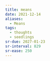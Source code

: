 ```yaml
---
title: means
date: 2021-12-14
aliases:
  - Means
tags:
  - thoughts
  - seedlings
sr-due: 2027-01-23
sr-interval: 829
sr-ease: 250
---
```

